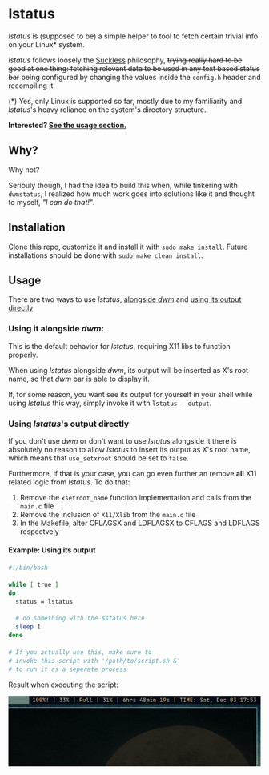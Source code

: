 # lstatus

_lstatus_ is (supposed to be) a simple helper to tool to fetch certain trivial info on your Linux* system.

_lstatus_ follows loosely the [Suckless](https://suckless.org) philosophy, ~~trying really hard to be good at one thing: fetching relevant data to be used in any text based status bar~~ being configured by changing the values inside the `config.h` header and recompiling it.

(*) Yes, only Linux is supported so far, mostly due to my familiarity and _lstatus_'s heavy reliance on the system's directory structure.

**Interested? [See the usage section.](#usage)**

## Why?
Why not?

Seriouly though, I had the idea to build this when, while tinkering with `dwmstatus`, I realized how much work goes into solutions like it and thought to myself, _"I can do that!"_.

## Installation

Clone this repo, customize it and install it with `sudo make install`. Future installations should be done with `sudo make clean install`.

## Usage

There are two ways to use _lstatus_, [alongside _dwm_](#using-it-alongside-dwm) and [using its output directly](#using-lstatuss-output-directly)

### Using it alongside _dwm_:

This is the default behavior for _lstatus_, requiring X11 libs to function properly.

When using _lstatus_ alongside _dwm_, its output will be inserted as X's root name, so that _dwm_ bar is able to display it.

If, for some reason, you want see its output for yourself in your shell while using _lstatus_ this way, simply invoke it with `lstatus --output`.


### Using _lstatus_'s output directly

If you don't use _dwm_ or don't want to use _lstatus_ alongside it there is absolutely no reason to allow _lstatus_ to insert its output as X's root name, which means that `use_setxroot` should be set to `false`.

Furthermore, if that is your case, you can go even further an remove **all** X11 related logic from _lstatus_. To do that:
1. Remove the `xsetroot_name` function implementation and calls from the `main.c` file
2. Remove the inclusion of `X11/Xlib` from the `main.c` file
3. In the Makefile, alter CFLAGSX and LDFLAGSX to CFLAGS and LDFLAGS 
    respectvely

#### Example: Using its output

```bash
#!/bin/bash

while [ true ]
do
  status = lstatus

  # do something with the $status here
  sleep 1
done

# If you actually use this, make sure to
# invoke this script with '/path/to/script.sh &'
# to run it as a seperate process

```

Result when executing the script:

![result1](assets/result1.png)
